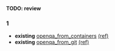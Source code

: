 **TODO: review**

### 1
* **existing** [openqa_from_containers](https://openqa.opensuse.org/tests/1841487 "Failed modules: search") [(ref)](https://openqa.opensuse.org/tests/1840980 "Previous test")
* **existing** [openqa_from_git](https://openqa.opensuse.org/tests/1841489 "Failed modules: search") [(ref)](https://openqa.opensuse.org/tests/1840982 "Previous test")

